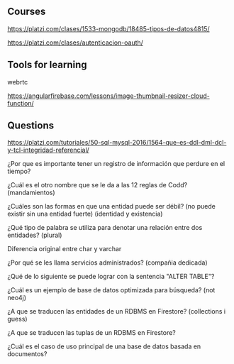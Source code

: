 ## Courses

https://platzi.com/clases/1533-mongodb/18485-tipos-de-datos4815/

https://platzi.com/clases/autenticacion-oauth/

## Tools for learning

webrtc

https://angularfirebase.com/lessons/image-thumbnail-resizer-cloud-function/

## Questions

https://platzi.com/tutoriales/50-sql-mysql-2016/1564-que-es-ddl-dml-dcl-y-tcl-integridad-referencial/

¿Por que es importante tener un registro de información que perdure en el tiempo?

¿Cuál es el otro nombre que se le da a las 12 reglas de Codd? (mandamientos)

¿Cuáles son las formas en que una entidad puede ser débil? (no puede existir sin una entidad fuerte) (identidad y existencia)

¿Qué tipo de palabra se utiliza para denotar una relación entre dos entidades? (plural)

Diferencia original entre char y varchar

¿Por qué se les llama servicios administrados? (compañia dedicada)

¿Qué de lo siguiente se puede lograr con la sentencia "ALTER TABLE"?

¿Cuál es un ejemplo de base de datos optimizada para búsqueda? (not neo4j)

¿A que se traducen las entidades de un RDBMS en Firestore? (collections i guess)

¿A que se traducen las tuplas de un RDBMS en Firestore?

¿Cuál es el caso de uso principal de una base de datos basada en documentos?
